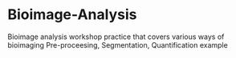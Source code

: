 # Bioimage-Analysis
Bioimage analysis workshop practice that covers various ways of bioimaging Pre-proceesing, Segmentation, Quantification example
